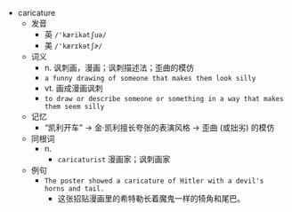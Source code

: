 - caricature
  - 发音
    - 英 `/'kærikətʃuə/`
    - 美 `/'kærɪkətʃɚ/`
  - 词义
    - n. 讽刺画，漫画；讽刺描述法；歪曲的模仿
    - `a funny drawing of someone that makes them look silly`
    - vt. 画成漫画讽刺
    - `to draw or describe someone or something in a way that makes them seem silly`
  - 记忆
    - “凯利开车” → 金·凯利擅长夸张的表演风格 → 歪曲 (或拙劣) 的模仿
  - 同根词
    - n.
      - `caricaturist` 漫画家；讽刺画家
  - 例句
    - `The poster showed a caricature of Hitler with a devil's horns and tail.`
      - 这张招贴漫画里的希特勒长着魔鬼一样的犄角和尾巴。

